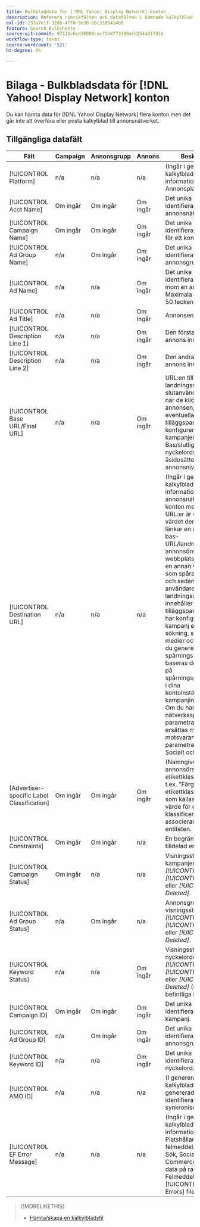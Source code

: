 ```yaml
---
title: Bulkbladdata för [!DNL Yahoo! Display Network] konton
description: Referera rubrikfälten och datafälten i hämtade kalkylblad för [!DNL Yahoo! Display Network] konton.
exl-id: 233a7e1f-328b-4ff8-9e38-66c3185414b6
feature: Search Bulksheets
source-git-commit: 97111c6cd38098cac72b8773390afd254a017d1d
workflow-type: tm+mt
source-wordcount: '521'
ht-degree: 0%

---
```


# Bilaga - Bulkbladsdata för [!DNL Yahoo! Display Network] konton

<!-- 
[Re-add "Required" to title, file name, and TOC if you add the ability to create/edit campaigns using YDN bulksheets. Then will also need to add more text below, like for the other SEs.]
-->

Du kan hämta data för [!DNL Yahoo! Display Network] flera konton men det går inte att överföra eller posta kalkylblad till annonsnätverket.

<!-- Hiding because this is probably too long a list to be useful.

## Available header fields

The following example shows data in comma-delimited values. If you're using tab-separated values, then the data looks different.

Platform,Acct Name,Campaign Name,Ad Group Name,Ad Name, Ad Title,Description Line 1,Description Line 2,Base URL/Final URL,Destination URL,[Advertiser-specific Label Classification],Bid Rules,Constraints,Campaign Status,Ad Group Status,Ad Status,Campaign ID,Ad Group ID,Ad ID,AMO ID,EF Error Message

-->

## Tillgängliga datafält

| Fält | Campaign | Annonsgrupp | Annons | Beskrivning |
|----|----|----|----|----|
| [!UICONTROL Platform] | n/a | n/a | n/a | (Ingår i genererade kalkylblad i informationssyfte) Annonsplattformen. |
| [!UICONTROL Acct  Name] | Om ingår | Om ingår | Om ingår | Det unika namn som identifierar ett annonsnätverkskonto. |
| [!UICONTROL Campaign Name] | Om ingår | Om ingår | Om ingår | Det unika namn som identifierar en kampanj för ett konto. |
| [!UICONTROL Ad Group Name] | n/a | Om ingår | Om ingår | Det unika namn som identifierar en annonsgrupp. |
| [!UICONTROL Ad Name] | n/a | n/a | Om ingår | Det unika namn som identifierar annonsen inom en annonsgrupp. Maximala längden är 50 tecken. |
| [!UICONTROL Ad Title] | n/a | n/a | Om ingår | Annonsens rubrik. |
| [!UICONTROL Description Line 1] | n/a | n/a | Om ingår | Den första raden i en annons innehåll. |
| [!UICONTROL Description Line 2] | n/a | n/a | Om ingår | Den andra raden i en annons innehåll. |
| [!UICONTROL Base URL/Final URL] | n/a | n/a | Om ingår | URL:en till landningssidan som slutanvändarna tas till när de klickar på annonsen, inklusive eventuella tilläggsparametrar som konfigurerats för kampanjen eller kontot. Bas/slutliga URL:er på nyckelordsnivå åsidosätter URL:er på annonsnivå och högre. |
| [!UICONTROL Destination URL] | n/a | n/a | n/a | (Ingår i genererade kalkylblad i informationssyfte, inte i annonsnätverket) För konton med mål-URL:er är det här värdet den URL som länkar en annons till en bas-URL/landningssida på annonsörens webbplats (ibland via en annan webbplats som spårar klickningen och sedan dirigerar om användaren till landningssidan). Den innehåller eventuella tilläggsparametrar som har konfigurerats för kampanj eller konto för sökning, sociala medier och handel. Om du genererade spårnings-URL:er baseras det här värdet på spårningsparametrarna i dina kontoinställningar och kampanjinställningar. Om du har lagt till nätverksspecifika parametrar kan de ersättas med motsvarande parametrar för Sök, Socialt och Handel. |
| \[Advertiser-specific Label Classification\] | Om ingår | Om ingår | Om ingår | (Namngiven för en annonsörspecifik etikettklassificering, t.ex. &quot;Färg&quot; för en etikettklassificering som kallas Färg) Ett värde för den angivna klassificeringen som är associerad med entiteten. |
| [!UICONTROL Constraints] | Om ingår | Om ingår | n/a | En begränsning som är tilldelad entiteten. |
| [!UICONTROL Campaign Status] | Om ingår | n/a | n/a | Visningsstatus för kampanjen: <i>[!UICONTROL Active]</i>, <i>[!UICONTROL Paused]</i>, eller <i>[!UICONTROL Deleted]</i>. |
| [!UICONTROL Ad Group Status] | n/a | Om ingår | n/a | Annonsgruppens visningsstatus: <i>[!UICONTROL Active]</i>, <i>[!UICONTROL Paused]</i>, eller <i>[!UICONTROL Deleted]</i>. |
| [!UICONTROL Keyword Status] | n/a | n/a | Om ingår | Visningsstatus för nyckelordet: <i>[!UICONTROL Active]</i>, <i>[!UICONTROL Paused]</i>, eller <i>[!UICONTROL Deleted]</i> (endast befintliga nyckelord). |
| [!UICONTROL Campaign ID] | Om ingår | Om ingår | Om ingår | Det unika ID som identifierar en befintlig kampanj. |
| [!UICONTROL Ad Group ID] | n/a | Om ingår | Om ingår | Det unika ID som identifierar en befintlig annonsgrupp. |
| [!UICONTROL Keyword ID] | n/a | n/a | Om ingår | Det unika ID som identifierar ett befintligt nyckelord. |
| [!UICONTROL AMO ID] | n/a | n/a | n/a | (I genererade kalkylblad) En Adobe-genererad unik identifierare för en synkroniserad enhet. |
| [!UICONTROL EF Error Message] | n/a | n/a | n/a | (Ingår i genererade kalkylblad i informationssyfte) Platshållare för att visa felmeddelanden från Sök, Social och Commerce gällande data på raden. Felmeddelanden ingår i [!UICONTROL EF Errors] filer. |

>[!MORELIKETHIS]
>
>* [Hämta/skapa en kalkylbladsfil](../bulksheet-download.md)
